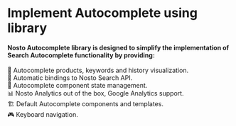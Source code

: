 # Implement Autocomplete using library

**Nosto Autocomplete library is designed to simplify the implementation of Search Autocomplete functionality by providing:**\
\
&#x20;     🌟 Autocomplete products, keywords and history visualization.\
&#x20;     🔄 Automatic bindings to Nosto Search API.\
&#x20;     🧩 Autocomplete component state management.\
&#x20;     📊 Nosto Analytics out of the box, Google Analytics support.\
&#x20;     🏗️ Default Autocomplete components and templates.\
&#x20;     🎮 Keyboard navigation.
